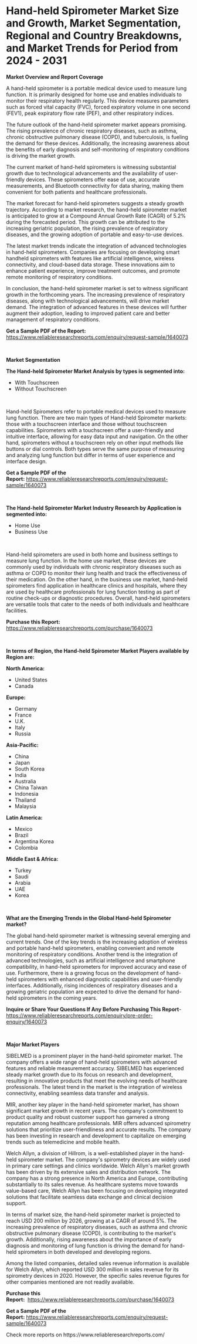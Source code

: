 <p><h1>Hand-held Spirometer Market Size and Growth, Market Segmentation, Regional and Country Breakdowns, and Market Trends for Period from 2024 -  2031</h1></p><p><strong>Market Overview and Report Coverage</strong></p>
<p><p>A hand-held spirometer is a portable medical device used to measure lung function. It is primarily designed for home use and enables individuals to monitor their respiratory health regularly. This device measures parameters such as forced vital capacity (FVC), forced expiratory volume in one second (FEV1), peak expiratory flow rate (PEF), and other respiratory indices.</p><p>The future outlook of the hand-held spirometer market appears promising. The rising prevalence of chronic respiratory diseases, such as asthma, chronic obstructive pulmonary disease (COPD), and tuberculosis, is fueling the demand for these devices. Additionally, the increasing awareness about the benefits of early diagnosis and self-monitoring of respiratory conditions is driving the market growth.</p><p>The current market of hand-held spirometers is witnessing substantial growth due to technological advancements and the availability of user-friendly devices. These spirometers offer ease of use, accurate measurements, and Bluetooth connectivity for data sharing, making them convenient for both patients and healthcare professionals.</p><p>The market forecast for hand-held spirometers suggests a steady growth trajectory. According to market research, the hand-held spirometer market is anticipated to grow at a Compound Annual Growth Rate (CAGR) of 5.2% during the forecasted period. This growth can be attributed to the increasing geriatric population, the rising prevalence of respiratory diseases, and the growing adoption of portable and easy-to-use devices.</p><p>The latest market trends indicate the integration of advanced technologies in hand-held spirometers. Companies are focusing on developing smart handheld spirometers with features like artificial intelligence, wireless connectivity, and cloud-based data storage. These innovations aim to enhance patient experience, improve treatment outcomes, and promote remote monitoring of respiratory conditions.</p><p>In conclusion, the hand-held spirometer market is set to witness significant growth in the forthcoming years. The increasing prevalence of respiratory diseases, along with technological advancements, will drive market demand. The integration of advanced features in these devices will further augment their adoption, leading to improved patient care and better management of respiratory conditions.</p></p>
<p><strong>Get a Sample PDF of the Report:</strong> <a href="https://www.reliableresearchreports.com/enquiry/request-sample/1640073">https://www.reliableresearchreports.com/enquiry/request-sample/1640073</a></p>
<p>&nbsp;</p>
<p><strong>Market Segmentation</strong></p>
<p><strong>The Hand-held Spirometer Market Analysis by types is segmented into:</strong></p>
<p><ul><li>With Touchscreen</li><li>Without Touchscreen</li></ul></p>
<p>&nbsp;</p>
<p><p>Hand-held Spirometers refer to portable medical devices used to measure lung function. There are two main types of Hand-held Spirometer markets: those with a touchscreen interface and those without touchscreen capabilities. Spirometers with a touchscreen offer a user-friendly and intuitive interface, allowing for easy data input and navigation. On the other hand, spirometers without a touchscreen rely on other input methods like buttons or dial controls. Both types serve the same purpose of measuring and analyzing lung function but differ in terms of user experience and interface design.</p></p>
<p><strong>Get a Sample PDF of the Report:</strong>&nbsp;<a href="https://www.reliableresearchreports.com/enquiry/request-sample/1640073">https://www.reliableresearchreports.com/enquiry/request-sample/1640073</a></p>
<p>&nbsp;</p>
<p><strong>The Hand-held Spirometer Market Industry Research by Application is segmented into:</strong></p>
<p><ul><li>Home Use</li><li>Business Use</li></ul></p>
<p>&nbsp;</p>
<p><p>Hand-held spirometers are used in both home and business settings to measure lung function. In the home use market, these devices are commonly used by individuals with chronic respiratory diseases such as asthma or COPD to monitor their lung health and track the effectiveness of their medication. On the other hand, in the business use market, hand-held spirometers find application in healthcare clinics and hospitals, where they are used by healthcare professionals for lung function testing as part of routine check-ups or diagnostic procedures. Overall, hand-held spirometers are versatile tools that cater to the needs of both individuals and healthcare facilities.</p></p>
<p><strong>Purchase this Report:</strong>&nbsp; <a href="https://www.reliableresearchreports.com/purchase/1640073">https://www.reliableresearchreports.com/purchase/1640073</a></p>
<p>&nbsp;</p>
<p><strong>In terms of Region, the Hand-held Spirometer Market Players available by Region are:</strong></p>
<p>
    <p> <strong> North America: </strong>
        <ul>
            <li>United States</li>
            <li>Canada</li>
        </ul>
        </p> 
    <p> <strong> Europe: </strong>
        <ul>
            <li>Germany</li>
            <li>France</li>
            <li>U.K.</li>
            <li>Italy</li>
            <li>Russia</li>
        </ul>
        </p> 
    <p> <strong> Asia-Pacific: </strong>
        <ul>
            <li>China</li>
            <li>Japan</li>
            <li>South Korea</li>
            <li>India</li>
            <li>Australia</li>
            <li>China Taiwan</li>
            <li>Indonesia</li>
            <li>Thailand</li>
            <li>Malaysia</li>
        </ul>
        </p> 
    <p> <strong> Latin America: </strong>
        <ul>
            <li>Mexico</li>
            <li>Brazil</li>
            <li>Argentina Korea</li>
            <li>Colombia</li>
        </ul>
        </p> 
    <p> <strong> Middle East & Africa: </strong>
        <ul>
            <li>Turkey</li>
            <li>Saudi</li>
            <li>Arabia</li>
            <li>UAE</li>
            <li>Korea</li>
        </ul>
    </p>
    </p>
<p>&nbsp;</p>
<p><strong>What are the Emerging Trends in the Global Hand-held Spirometer market?</strong></p>
<p><p>The global hand-held spirometer market is witnessing several emerging and current trends. One of the key trends is the increasing adoption of wireless and portable hand-held spirometers, enabling convenient and remote monitoring of respiratory conditions. Another trend is the integration of advanced technologies, such as artificial intelligence and smartphone compatibility, in hand-held spirometers for improved accuracy and ease of use. Furthermore, there is a growing focus on the development of hand-held spirometers with enhanced diagnostic capabilities and user-friendly interfaces. Additionally, rising incidences of respiratory diseases and a growing geriatric population are expected to drive the demand for hand-held spirometers in the coming years.</p></p>
<p><strong>Inquire or Share Your Questions If Any Before Purchasing This Report</strong>- <a href="https://www.reliableresearchreports.com/enquiry/pre-order-enquiry/1640073">https://www.reliableresearchreports.com/enquiry/pre-order-enquiry/1640073</a></p>
<p>&nbsp;</p>
<p><strong>Major Market Players</strong></p>
<p><p>SIBELMED is a prominent player in the hand-held spirometer market. The company offers a wide range of hand-held spirometers with advanced features and reliable measurement accuracy. SIBELMED has experienced steady market growth due to its focus on research and development, resulting in innovative products that meet the evolving needs of healthcare professionals. The latest trend in the market is the integration of wireless connectivity, enabling seamless data transfer and analysis.</p><p>MIR, another key player in the hand-held spirometer market, has shown significant market growth in recent years. The company's commitment to product quality and robust customer support has garnered a strong reputation among healthcare professionals. MIR offers advanced spirometry solutions that prioritize user-friendliness and accurate results. The company has been investing in research and development to capitalize on emerging trends such as telemedicine and mobile health.</p><p>Welch Allyn, a division of Hillrom, is a well-established player in the hand-held spirometer market. The company's spirometry devices are widely used in primary care settings and clinics worldwide. Welch Allyn's market growth has been driven by its extensive sales and distribution network. The company has a strong presence in North America and Europe, contributing substantially to its sales revenue. As healthcare systems move towards value-based care, Welch Allyn has been focusing on developing integrated solutions that facilitate seamless data exchange and clinical decision support.</p><p>In terms of market size, the hand-held spirometer market is projected to reach USD 200 million by 2026, growing at a CAGR of around 5%. The increasing prevalence of respiratory diseases, such as asthma and chronic obstructive pulmonary disease (COPD), is contributing to the market's growth. Additionally, rising awareness about the importance of early diagnosis and monitoring of lung function is driving the demand for hand-held spirometers in both developed and developing regions.</p><p>Among the listed companies, detailed sales revenue information is available for Welch Allyn, which reported USD 300 million in sales revenue for its spirometry devices in 2020. However, the specific sales revenue figures for other companies mentioned are not readily available.</p></p>
<p><strong>Purchase this Report:</strong>&nbsp;&nbsp;<a href="https://www.reliableresearchreports.com/purchase/1640073">https://www.reliableresearchreports.com/purchase/1640073</a></p>
<p></p>
<p><strong>Get a Sample PDF of the Report:</strong>&nbsp;<a href="https://www.reliableresearchreports.com/enquiry/request-sample/1640073">https://www.reliableresearchreports.com/enquiry/request-sample/1640073</a></p>
<p>Check more reports on https://www.reliableresearchreports.com/</p>
